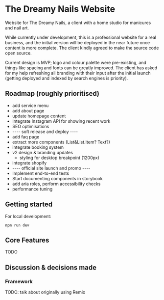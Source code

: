 # The Dreamy Nails Website

Website for The Dreamy Nails, a client with a home studio for manicures and nail art.

While currently under development, this is a professional website for a real business, and the initial version will be deployed in the near future once content is more complete. The client kindly agreed to make the source code open source.

Current design is MVP; logo and colour palette were pre-existing, and things like spacing and fonts can be greatly improved. The client has asked for my help refreshing all branding with their input after the initial launch (getting deployed and indexed by search engines is priority).

## Roadmap (roughly prioritised)
* add service menu
* add about page
* update homepage content
* Integrate Instagram API for showing recent work
* SEO optimisations
* ---- soft release and deploy ----
* add faq page
* extract more components (List&List.Item? Text?)
* integrate booking system
* v2 design & branding updates
  * styling for desktop breakpoint (1200px)
* integrate shopify
* ---- official site launch and promo ----
* Implement end-to-end tests
* Start documenting components in storybook
* add aria roles, perform accessibility checks
* performance tuning

## Getting started

For local development:

```
npm run dev
```

## Core Features

TODO

## Discussion & decisions made

### Framework

TODO: talk about originally using Remix 